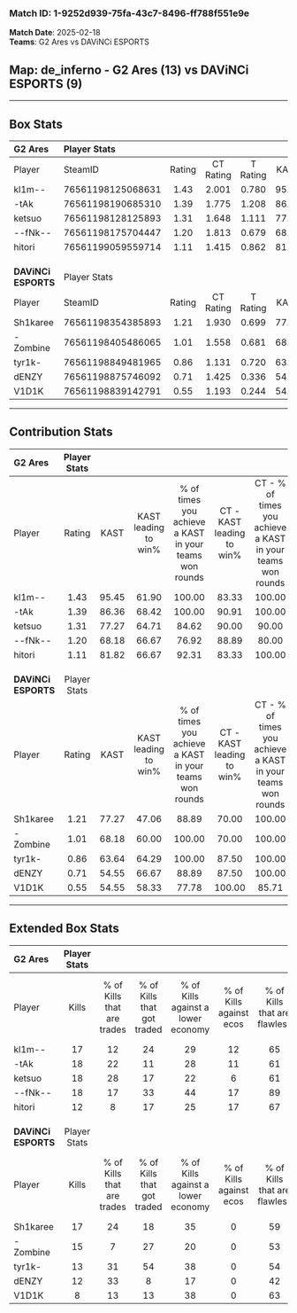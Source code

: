 ### Match ID: 1-9252d939-75fa-43c7-8496-ff788f551e9e  
**Match Date**: 2025-02-18  
**Teams**: G2 Ares vs DAViNCi ESPORTS  

## **Map**: de_inferno - G2 Ares (13) vs DAViNCi ESPORTS (9)  
---  

## Box Stats  

| **G2 Ares**         | Player Stats      |        |           |          |       |      |       |         |        |      |     |
| :- | :- | :-: | :-: | :-: | :-: | :-: | :-: | :-: | :-: | :-: | :-: |
| Player              | SteamID           | Rating | CT Rating | T Rating | KAST  | ADR  | Kills | Assists | Deaths | K/D  | HS% |
| kl1m--              | 76561198125068631 |  1.43  |   2.001   |  0.780   | 95.45 | 74.4 |  17   |    8    |   11   | 1.55 | 29  |
| -tAk                | 76561198190685310 |  1.39  |   1.775   |  1.208   | 86.36 | 79.2 |  18   |    7    |   12   | 1.50 | 61  |
| ketsuo              | 76561198128125893 |  1.31  |   1.648   |  1.111   | 77.27 | 98.6 |  18   |   10    |   16   | 1.13 | 44  |
| --fNk--             | 76561198175704447 |  1.20  |   1.813   |  0.679   | 68.18 | 76.5 |  18   |    6    |   14   | 1.29 | 44  |
| hitori              | 76561199059559714 |  1.11  |   1.415   |  0.862   | 81.82 | 73.1 |  12   |    9    |   12   | 1.00 | 41  |
|                     |                   |        |           |          |       |      |       |         |        |      |     |
|                     |                   |        |           |          |       |      |       |         |        |      |     |
|                     |                   |        |           |          |       |      |       |         |        |      |     |
| **DAViNCi ESPORTS** | Player Stats      |        |           |          |       |      |       |         |        |      |     |
| Player              | SteamID           | Rating | CT Rating | T Rating | KAST  | ADR  | Kills | Assists | Deaths | K/D  | HS% |
| Sh1karee            | 76561198354385893 |  1.21  |   1.930   |  0.699   | 77.27 | 80.6 |  17   |    4    |   15   | 1.13 | 47  |
| -Zombine            | 76561198405486065 |  1.01  |   1.558   |  0.681   | 68.18 | 87.8 |  15   |    3    |   18   | 0.83 | 66  |
| tyr1k-              | 76561198849481965 |  0.86  |   1.131   |  0.720   | 63.64 | 60.3 |  13   |    3    |   16   | 0.81 | 46  |
| dENZY               | 76561198875746092 |  0.71  |   1.425   |  0.336   | 54.55 | 56.5 |  12   |    2    |   17   | 0.71 | 58  |
| V1D1K               | 76561198839142791 |  0.55  |   1.193   |  0.244   | 54.55 | 55.7 |   8   |    3    |   17   | 0.47 | 25  |
---  

## Contribution Stats  

| **G2 Ares**         | Player Stats |       |                      |                                                        |                           |                                                             |                          |                                                            |
| :- | :-: | :-: | :-: | :-: | :-: | :-: | :-: | :-: |
| Player              |    Rating    | KAST  | KAST leading to win% | % of times you achieve a KAST in your teams won rounds | CT - KAST leading to win% | CT - % of times you achieve a KAST in your teams won rounds | T - KAST leading to win% | T - % of times you achieve a KAST in your teams won rounds |
| kl1m--              |     1.43     | 95.45 |        61.90         |                         100.00                         |           83.33           |                           100.00                            |          33.33           |                           100.00                           |
| -tAk                |     1.39     | 86.36 |        68.42         |                         100.00                         |           90.91           |                           100.00                            |          37.50           |                           100.00                           |
| ketsuo              |     1.31     | 77.27 |        64.71         |                         84.62                          |           90.00           |                            90.00                            |          28.57           |                           66.67                            |
| --fNk--             |     1.20     | 68.18 |        66.67         |                         76.92                          |           88.89           |                            80.00                            |          33.33           |                           66.67                            |
| hitori              |     1.11     | 81.82 |        66.67         |                         92.31                          |           83.33           |                           100.00                            |          33.33           |                           66.67                            |
|                     |              |       |                      |                                                        |                           |                                                             |                          |                                                            |
|                     |              |       |                      |                                                        |                           |                                                             |                          |                                                            |
|                     |              |       |                      |                                                        |                           |                                                             |                          |                                                            |
| **DAViNCi ESPORTS** | Player Stats |       |                      |                                                        |                           |                                                             |                          |                                                            |
| Player              |    Rating    | KAST  | KAST leading to win% | % of times you achieve a KAST in your teams won rounds | CT - KAST leading to win% | CT - % of times you achieve a KAST in your teams won rounds | T - KAST leading to win% | T - % of times you achieve a KAST in your teams won rounds |
| Sh1karee            |     1.21     | 77.27 |        47.06         |                         88.89                          |           70.00           |                           100.00                            |          14.29           |                           50.00                            |
| -Zombine            |     1.01     | 68.18 |        60.00         |                         100.00                         |           70.00           |                           100.00                            |          40.00           |                           100.00                           |
| tyr1k-              |     0.86     | 63.64 |        64.29         |                         100.00                         |           87.50           |                           100.00                            |          33.33           |                           100.00                           |
| dENZY               |     0.71     | 54.55 |        66.67         |                         88.89                          |           87.50           |                           100.00                            |          25.00           |                           50.00                            |
| V1D1K               |     0.55     | 54.55 |        58.33         |                         77.78                          |          100.00           |                            85.71                            |          16.67           |                           50.00                            |
---  

## Extended Box Stats  

| **G2 Ares**         | Player Stats |                            |                            |                                    |                         |                              |                                 |        |                             |                                     |                          |                               |                            |
| :- | :-: | :-: | :-: | :-: | :-: | :-: | :-: | :-: | :-: | :-: | :-: | :-: | :-: |
| Player              |    Kills     | % of Kills that are trades | % of Kills that got traded | % of Kills against a lower economy | % of Kills against ecos | % of Kills that are flawless | % of Kills that are close duels | Deaths | % of Deaths that get traded | % of Deaths against a lower economy | % of Deaths against ecos | % of Deaths that are flawless | % of Deaths that are close |
| kl1m--              |      17      |             12             |             24             |                 29                 |           12            |              65              |               12                |   11   |              9              |                  0                  |            0             |              55               |             18             |
| -tAk                |      18      |             22             |             11             |                 28                 |           11            |              61              |                6                |   12   |             42              |                  8                  |            8             |              58               |             0              |
| ketsuo              |      18      |             28             |             17             |                 22                 |            6            |              61              |               11                |   16   |             25              |                 13                  |            6             |              50               |             0              |
| --fNk--             |      18      |             17             |             33             |                 44                 |           17            |              89              |                6                |   14   |             29              |                 14                  |            7             |              57               |             7              |
| hitori              |      12      |             8              |             17             |                 25                 |           17            |              67              |               17                |   12   |             17              |                  0                  |            0             |              58               |             8              |
|                     |              |                            |                            |                                    |                         |                              |                                 |        |                             |                                     |                          |                               |                            |
|                     |              |                            |                            |                                    |                         |                              |                                 |        |                             |                                     |                          |                               |                            |
|                     |              |                            |                            |                                    |                         |                              |                                 |        |                             |                                     |                          |                               |                            |
| **DAViNCi ESPORTS** | Player Stats |                            |                            |                                    |                         |                              |                                 |        |                             |                                     |                          |                               |                            |
| Player              |    Kills     | % of Kills that are trades | % of Kills that got traded | % of Kills against a lower economy | % of Kills against ecos | % of Kills that are flawless | % of Kills that are close duels | Deaths | % of Deaths that get traded | % of Deaths against a lower economy | % of Deaths against ecos | % of Deaths that are flawless | % of Deaths that are close |
| Sh1karee            |      17      |             24             |             18             |                 35                 |            0            |              59              |                6                |   15   |             13              |                 13                  |            0             |              80               |             7              |
| -Zombine            |      15      |             7              |             27             |                 20                 |            0            |              53              |                7                |   18   |             17              |                 17                  |            0             |              67               |             11             |
| tyr1k-              |      13      |             31             |             54             |                 38                 |            0            |              54              |                0                |   16   |             13              |                 19                  |            0             |              88               |             6              |
| dENZY               |      12      |             33             |             8              |                 17                 |            0            |              42              |                8                |   17   |             29              |                 18                  |            0             |              59               |             18             |
| V1D1K               |      8       |             13             |             13             |                 38                 |            0            |              63              |               13                |   17   |             29              |                 12                  |            0             |              59               |             6              |
